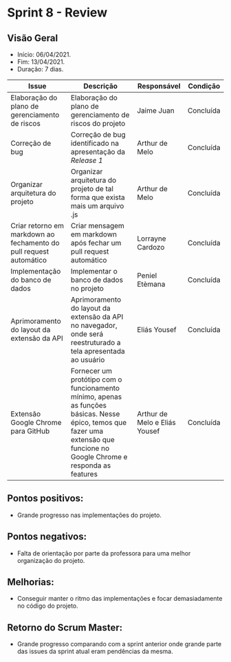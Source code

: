 # Sprint 8 - Review

## Visão Geral
* Início: 06/04/2021.
* Fim: 13/04/2021.
* Duração: 7 dias.

Issue | Descrição | Responsável | Condição
---|---|---|---
Elaboração do plano de gerenciamento de riscos | Elaboração do plano de gerenciamento de riscos do projeto | Jaime Juan | Concluída
Correção de bug | Correção de bug identificado na apresentação da _Release 1_ | Arthur de Melo | Concluída
Organizar arquitetura do projeto | Organizar arquitetura do projeto de tal forma que exista mais um arquivo .js | Arthur de Melo | Concluída
Criar retorno em markdown ao fechamento do pull request automático | Criar mensagem em markdown após fechar um pull request automático | Lorrayne Cardozo | Concluída
Implementação do banco de dados | Implementar o banco de dados no projeto | Peniel Etèmana | Concluída
Aprimoramento do layout da extensão da API | Aprimoramento do layout da extensão da API no navegador, onde será reestruturado a tela apresentada ao usuário | Eliás Yousef | Concluída
Extensão Google Chrome para GitHub | Fornecer um protótipo com o funcionamento mínimo, apenas as funções básicas. Nesse épico, temos que fazer uma extensão que funcione no Google Chrome e responda as features | Arthur de Melo e Eliás Yousef | Concluída

## Pontos positivos:
* Grande progresso nas implementações do projeto.

## Pontos negativos:
* Falta de orientação por parte da professora para uma melhor organização do projeto.

## Melhorias:
* Conseguir manter o ritmo das implementações e focar demasiadamente no código do projeto.

## Retorno do Scrum Master:
* Grande progresso comparando com a sprint anterior onde grande parte das issues da sprint atual eram pendências da mesma.  